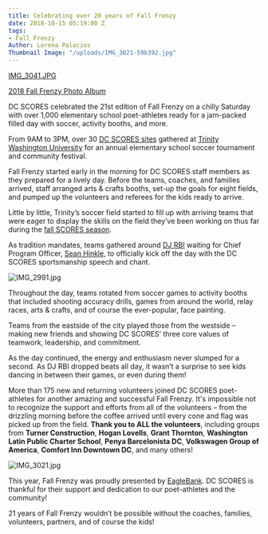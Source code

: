 ```yaml
---
title: Celebrating over 20 years of Fall Frenzy
date: 2018-10-15 05:19:00 Z
tags:
- Fall Frenzy
Author: Lorena Palacios
Thumbnail Image: "/uploads/IMG_3021-59b392.jpg"
---
```


[IMG_3041.JPG](/uploads/IMG_3041.JPG)

[2018 Fall Frenzy Photo Album](https://www.flickr.com/photos/dcscorespictures/albums/72157702242957694/with/31455195228/)

DC SCORES celebrated the 21st edition of Fall Frenzy on a chilly Saturday with over 1,000 elementary school poet-athletes ready for a jam-packed filled day with soccer, activity booths, and more.





From 9AM to 3PM, over 30 [DC SCORES sites](https://www.dcscores.org/our-program/program-sites/) gathered at [Trinity Washington University](https://www.trinitydc.edu/) for an annual elementary school soccer tournament and community festival.

Fall Frenzy started early in the morning for DC SCORES staff members as they prepared for a lively day. Before the teams, coaches, and families arrived, staff arranged arts & crafts booths, set-up the goals for eight fields, and pumped up the volunteers and referees for the kids ready to arrive.

Little by little, Trinity’s soccer field started to fill up with arriving teams that were eager to display the skills on the field they’ve been working on thus far during the [fall SCORES season](https://www.dcscores.org/blog/2018/09/as-august-comes-to-an-end-the-fall-scores-season-quickly-begins).

As tradition mandates, teams gathered around [DJ RBI](https://twitter.com/djRBI) waiting for Chief Program Officer, [Sean Hinkle](https://www.dcscores.org/about-us/leadership/sean-hinkle), to officially kick off the day with the DC SCORES sportsmanship speech and chant.

![IMG_2991.jpg](/uploads/IMG_2991.jpg)

Throughout the day, teams rotated from soccer games to activity booths that included shooting accuracy drills, games from around the world, relay races, arts & crafts, and of course the ever-popular, face painting.

Teams from the eastside of the city played those from the westside – making new friends and showing DC SCORES’ three core values of teamwork, leadership, and commitment.

As the day continued, the energy and enthusiasm never slumped for a second. As DJ RBI dropped beats all day, it wasn’t a surprise to see kids dancing in between their games, or even during them!

More than 175 new and returning volunteers joined DC SCORES poet-athletes for another amazing and successful Fall Frenzy. It's impossible not to recognize the support and efforts from all of the volunteers – from the drizzling morning before the coffee arrived until every cone and flag was picked up from the field. **Thank you to ALL the volunteers**, including groups from **Turner Construction**, **Hogan Lovells**, **Grant Thornton**, **Washington Latin Public Charter School**, **Penya Barcelonista DC**, **Volkswagen Group of America**, **Comfort Inn Downtown DC**, and many others!

![IMG_3021.jpg](/uploads/IMG_3021.jpg)

This year, Fall Frenzy was proudly presented by [EagleBank](https://www.eaglebankcorp.com/). DC SCORES is thankful for their support and dedication to our poet-athletes and the community!

21 years of Fall Frenzy wouldn’t be possible without the coaches, families, volunteers, partners, and of course the kids!